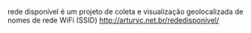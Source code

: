 rede disponível é um projeto de coleta e visualização geolocalizada de nomes de rede WiFi (SSID)
http://arturvc.net.br/rededisponivel/